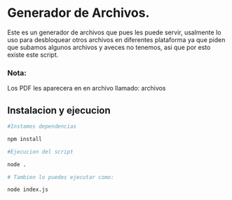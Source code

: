 # Generador de Archivos.
Este es un generador de archivos que pues les puede servir, usalmente lo uso para desbloquear otros archivos en diferentes plataforma
ya que piden que subamos algunos archivos y aveces no tenemos, asi que por esto existe este script.

### Nota:
Los PDF les aparecera en en archivo llamado: archivos

## Instalacion y ejecucion
 ```bash
#Instamos dependencias

npm install

#Ejecucion del script

node .

# Tambien lo puedes ejecutar como:

node index.js